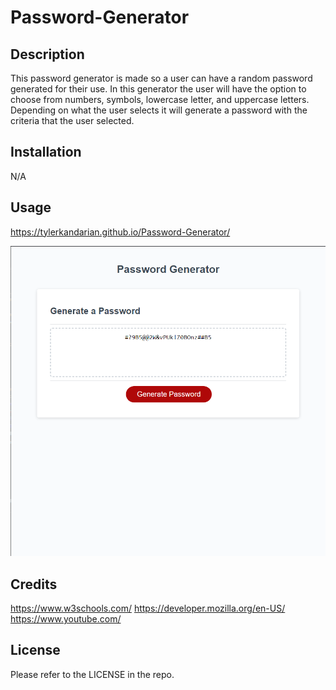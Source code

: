 # Password-Generator

## Description

This password generator is made so a user can have a random password generated for their use. In this generator the user will have the option to choose from numbers, symbols, lowercase letter, and uppercase letters. Depending on what the user selects it will generate a password with the criteria that the user selected.

## Installation

N/A

## Usage

https://tylerkandarian.github.io/Password-Generator/

![ScreenShot from deployed site.](./Assets/Images/Password-Generator-ss.PNG)

## Credits

https://www.w3schools.com/
https://developer.mozilla.org/en-US/
https://www.youtube.com/

## License

Please refer to the LICENSE in the repo.